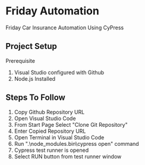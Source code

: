 
# Friday Automation

 Friday Car Insurance Automation Using CyPress


## Project Setup


 Prerequisite

  1. Visual Studio configured with Github
  2. Node.js Installed
## Steps To Follow

1. Copy Github Repository URL
2. Open Visual Studio Code
3. From Start Page Select "Clone Git Repository"
4. Enter Copied Repository URL
5. Open Terminal in Visual Studio Code
6. Run ".\node_modules\.bin\cypress open" command
7. Cypress test runner is opened
8. Select RUN button from test runner window

